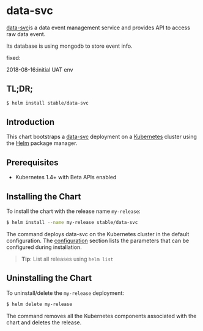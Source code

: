 # data-svc

[data-svc](https://nodered.org/)is a data event management service and provides API to access raw data event.

Its database is using mongodb to store event info.

fixed:

2018-08-16:initial UAT env

## TL;DR;

```bash
$ helm install stable/data-svc
```

## Introduction

This chart bootstraps a [data-svc](https://nodered.org/) deployment on a [Kubernetes](http://kubernetes.io) cluster using the [Helm](https://helm.sh) package manager.

## Prerequisites

- Kubernetes 1.4+ with Beta APIs enabled

## Installing the Chart

To install the chart with the release name `my-release`:

```bash
$ helm install --name my-release stable/data-svc
```

The command deploys data-svc  on the Kubernetes cluster in the default configuration. The [configuration](#configuration) section lists the parameters that can be configured during installation.

> **Tip**: List all releases using `helm list`

## Uninstalling the Chart

To uninstall/delete the `my-release` deployment:

```bash
$ helm delete my-release
```

The command removes all the Kubernetes components associated with the chart and deletes the release.
